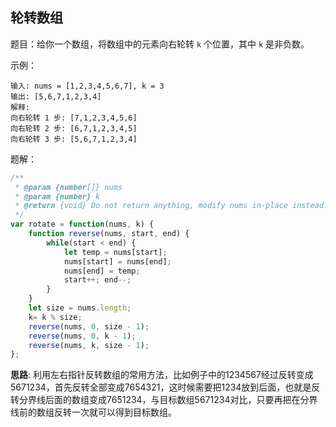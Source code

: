 ## 轮转数组

题目：给你一个数组，将数组中的元素向右轮转 `k` 个位置，其中 `k` 是非负数。

示例：

```
输入: nums = [1,2,3,4,5,6,7], k = 3
输出: [5,6,7,1,2,3,4]
解释:
向右轮转 1 步: [7,1,2,3,4,5,6]
向右轮转 2 步: [6,7,1,2,3,4,5]
向右轮转 3 步: [5,6,7,1,2,3,4]
```

题解：

```javascript
/**
 * @param {number[]} nums
 * @param {number} k
 * @return {void} Do not return anything, modify nums in-place instead.
 */
var rotate = function(nums, k) {
    function reverse(nums, start, end) {
        while(start < end) {
            let temp = nums[start];
            nums[start] = nums[end];
            nums[end] = temp;
            start++; end--;
        }
    }
    let size = nums.length;
    k= k % size;
    reverse(nums, 0, size - 1);
    reverse(nums, 0, k - 1);
    reverse(nums, k, size - 1);
};
```

**思路**: 利用左右指针反转数组的常用方法，比如例子中的1234567经过反转变成5671234，首先反转全部变成7654321，这时候需要把1234放到后面，也就是反转分界线后面的数组变成7651234，与目标数组5671234对比，只要再把在分界线前的数组反转一次就可以得到目标数组。